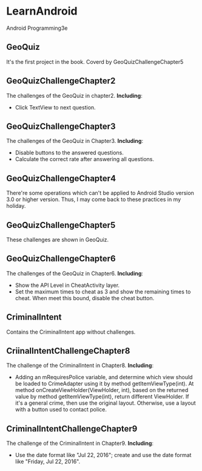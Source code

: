 # LearnAndroid
Android Programming3e

## GeoQuiz
It's the first project in the book.
Coverd by GeoQuizChallengeChapter5

## GeoQuizChallengeChapter2
The challenges of the GeoQuiz in chapter2. **Including**:
- Click TextView to next question.

## GeoQuizChallengeChapter3
The challenges of the GeoQuiz in Chapter3. **Including**:
- Disable buttons to the answered questions.
- Calculate the correct rate after answering all questions.

## GeoQuizChallengeChapter4
There're some operations which can't be applied to Android Studio version 3.0 or higher version. Thus, I may come back to these practices in my holiday.

## GeoQuizChallengeChapter5
These challenges are shown in GeoQuiz.

## GeoQuizChallengeChapter6
The challenges of the GeoQuiz in Chapter6. **Including**:
- Show the API Level in CheatActivity layer.
- Set the maximum times to cheat as 3 and show the remaining times to cheat. When meet this bound, disable the cheat button.

## CriminalIntent
Contains the CriminalIntent app without challenges.

## CriinalIntentChallengeChapter8
The challenge of the CriminalIntent in Chapter8. **Including**:
- Adding an mRequiresPolice variable, and determine which view should be loaded to CrimeAdapter using it by method getItemViewType(int). At method onCreateViewHolder(ViewHolder, int), based on the returned value by method getItemViewType(int), return different ViewHolder. If it's a general crime, then use the original layout. Otherwise, use a layout with a button used to contact police.

## CriminalIntentChallengeChapter9
The challenge of the CriminalIntent in Chapter9. **Including**:
- Use the date format like "Jul 22, 2016"; create and use the date format like "Friday, Jul 22, 2016".
